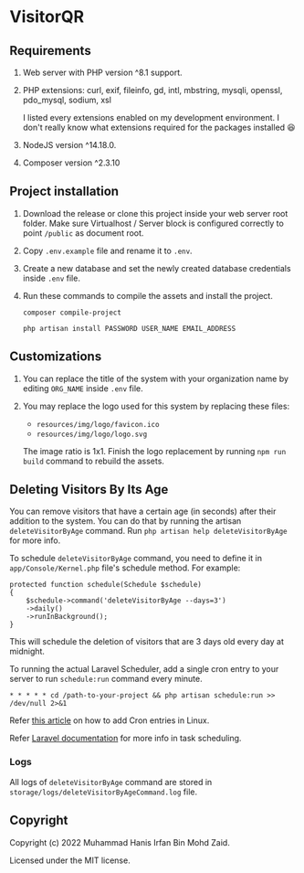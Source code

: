 # VisitorQR

## Requirements
1. Web server with PHP version ^8.1 support.
2. PHP extensions: curl, exif, fileinfo, gd, intl, mbstring, mysqli, openssl, pdo_mysql, sodium, xsl

    I listed every extensions enabled on my development environment. I don't really know what extensions required for the packages installed :laughing:

3. NodeJS version ^14.18.0.
4. Composer version ^2.3.10

## Project installation

1. Download the release or clone this project inside your web server root folder. Make sure Virtualhost / Server block is configured correctly to point `/public` as document root.
2. Copy `.env.example` file and rename it to `.env`.
3. Create a new database and set the newly created database credentials inside `.env` file.
4. Run these commands to compile the assets and install the project.

    `composer compile-project`

    `php artisan install PASSWORD USER_NAME EMAIL_ADDRESS`

## Customizations

1. You can replace the title of the system with your organization name by editing `ORG_NAME` inside `.env` file.

2. You may replace the logo used for this system by replacing these files:
    - `resources/img/logo/favicon.ico`
    - `resources/img/logo/logo.svg`

    The image ratio is 1x1. Finish the logo replacement by running `npm run build` command to rebuild the assets.

## Deleting Visitors By Its Age

You can remove visitors that have a certain age (in seconds) after their addition to the system. You can do that by running the artisan `deleteVisitorByAge` command. Run `php artisan help deleteVisitorByAge` for more info.

To schedule `deleteVisitorByAge` command, you need to define it in `app/Console/Kernel.php` file's schedule method. For example:
```
protected function schedule(Schedule $schedule)
{
    $schedule->command('deleteVisitorByAge --days=3')
    ->daily()
    ->runInBackground();
}
```

This will schedule the deletion of visitors that are 3 days old every day at midnight.

To running the actual Laravel Scheduler, add a single cron entry to your server to run `schedule:run` command every minute.

```
* * * * * cd /path-to-your-project && php artisan schedule:run >> /dev/null 2>&1
```

Refer [this article](https://www.cyberciti.biz/faq/how-do-i-add-jobs-to-cron-under-linux-or-unix-oses/) on how to add Cron entries in Linux.

Refer [Laravel documentation](https://laravel.com/docs/9.x/scheduling#scheduling-artisan-commands) for more info in task scheduling.

### Logs

All logs of `deleteVisitorByAge` command are stored in `storage/logs/deleteVisitorByAgeCommand.log` file.

## Copyright

Copyright (c) 2022 Muhammad Hanis Irfan Bin Mohd Zaid.

Licensed under the MIT license.
